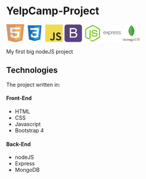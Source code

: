# YelpCamp-Project
![alt text](readme-img/HTML5.icns)
![alt text](readme-img/CSS3.icns)
![alt text](readme-img/Javascript.icns)
![alt text](readme-img/BOOTSTRAP.icns)
![alt text](readme-img/Nodejs.icns)
![alt text](readme-img/Express.icns)
![alt text](readme-img/MongoDB.icns)

My first big nodeJS project

## Technologies
The project written in:

#### Front-End
* HTML
* CSS
* Javascript
* Bootstrap 4

#### Back-End
* nodeJS
* Express
* MongoDB
